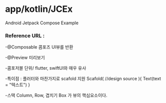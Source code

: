 # app/kotlin/JCEx
Android Jetpack Compose Example

### Reference URL : 

-@Composable 콤포즈 UI뷰를 반환

-@Preview 미리보기

-콤포저블 단위/ flutter, swiftUI와 매우 유사

-특이점 : 플러터와 마찬가지로 scafold 지원
Scafold(
    //design source
){
    Text(text = "텍스트")
}

-스택 Column, Row, 겹치기 Box 가 뷰의 핵심요소이다.
